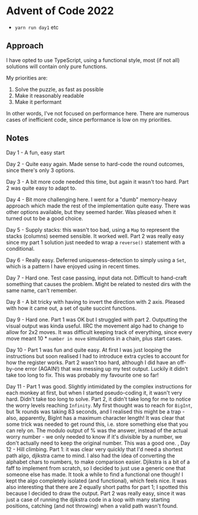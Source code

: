 # Advent of Code 2022

- `yarn run day1` etc


## Approach

I have opted to use TypeScript, using a functional style, most (if not all) solutions will contain only pure functions.

My priorities are:

1) Solve the puzzle, as fast as possible
2) Make it reasonably readable
3) Make it performant

In other words, I've not focused on performance here. There are numerous cases of inefficient code, since performance is low on my priorities.

## Notes

Day 1 - A fun, easy start

Day 2 - Quite easy again. Made sense to hard-code the round outcomes, since there's only 3 options.

Day 3 - A bit more code needed this time, but again it wasn't too hard. Part 2 was quite easy to adapt to.

Day 4 - Bit more challenging here. I went for a "dumb" memory-heavy approach which made the rest of the implementation quite easy. There was other options available, but they seemed harder. Was pleased when it turned out to be a good choice.

Day 5 - Supply stacks: this wasn't too bad, using a `Map` to represent the stacks (columns) seemed sensible. It worked well. Part 2 was really easy since my part 1 solution just needed to wrap a `reverse()` statement with a conditional.

Day 6 - Really easy. Deferred uniqueness-detection to simply using a `Set`, which is a pattern I have enjoyed using in recent times.

Day 7 - Hard one. Test case passing, input data not. Difficult to hand-craft something that causes the problem. Might be related to nested dirs with the same name, can't remember.

Day 8 - A bit tricky with having to invert the direction with 2 axis. Pleased with how it came out, a set of quite succint functions.

Day 9 - Hard one. Part 1 was OK but I struggled with part 2. Outputting the visual output was kinda useful. IIRC the movement algo had to change to allow for 2x2 moves. It was difficult keeping track of everything, since every move meant 10 * `number in move` simulations in a chain, plus start cases.

Day 10 - Part 1 was fun and quite easy. At first I was just looping the instructions but soon realised I had to introduce extra cycles to account for how the register works. Part 2 wasn't too hard, although I did have an off-by-one error (AGAIN!) that was messing up my test output. Luckily it didn't take too long to fix. This was probably my favourite one so far!

Day 11 - Part 1 was good. Slightly intimidated by the complex instructions for each monkey at first, but when I started pseudo-coding it, it wasn't very hard. Didn't take too long to solve. Part 2, it didn't take long for me to notice the worry levels reaching `Infinity`. My first thought was to reach for `BigInt`, but 1k rounds was taking 83 seconds, and I realised this might be a trap - also, apparently, BigInt has a maximum character length! It was clear that some trick was needed to get round this, i.e. store something else that you can rely on. The modulo output of % was the answer, instead of the actual worry number - we only needed to know if it's divisible by a number, we don't actually need to keep the original number. This was a good one.
  ,
Day 12 - Hill climbing. Part 1: it was clear very quickly that I'd need a shortest path algo, djikstra came to mind. I also had the idea of converting the alphabet chars to numbers, to make comparison easier. Djikstra is a bit of a faff to implement from scratch, so I decided to just use a generic one that someone else has made. It took a while to find a functional one though! I kept the algo completely isolated (and functional), which feels nice. It was also interesting that there are 2 equally short paths for part 1; I spotted this because I decided to draw the output. Part 2 was really easy, since it was just a case of running the djikstra code in a loop with many starting positions, catching (and not throwing) when a valid path wasn't found.

